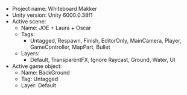 <!-- UNITY CODE ASSIST INSTRUCTIONS START -->
- Project name: Whiteboard Makker
- Unity version: Unity 6000.0.38f1
- Active scene:
  - Name: JOE + Laura + Oscar
  - Tags:
    - Untagged, Respawn, Finish, EditorOnly, MainCamera, Player, GameController, MapPart, Bullet
  - Layers:
    - Default, TransparentFX, Ignore Raycast, Ground, Water, UI
- Active game object:
  - Name: BackGround
  - Tag: Untagged
  - Layer: Default
<!-- UNITY CODE ASSIST INSTRUCTIONS END -->